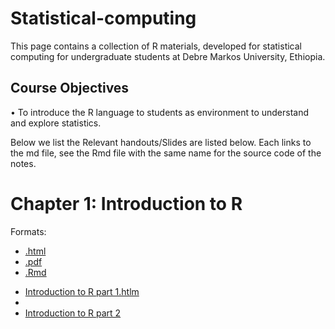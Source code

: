 # Statistical-computing

This page contains a collection of R materials, developed for statistical computing for undergraduate students at Debre Markos University, Ethiopia. 

## Course Objectives
•	 To introduce the R language to students as environment to understand and explore statistics.

Below we list the 
Relevant handouts/Slides are listed below. Each links to the md file, see the Rmd file with the same name for the source code of the notes. 

# Chapter 1: Introduction to R

Formats:
- [.html](https://github.com/Yebelay/Statistical-computing/blob/main/Chapter%201/Introduction%20to%20R-Part%201/Introduction-to-R-Part-one.html)
- [.pdf]()
- [.Rmd](https://github.com/Yebelay/Statistical-computing/blob/main/Chapter%201/Introduction%20to%20R-Part%201/Introduction%20to%20R-Part%20one.Rmd)

* [Introduction to R part 1.htlm](https://github.com/Yebelay/Statistical-computing/blob/main/Chapter%201/Introduction%20to%20R-Part%201/Introduction-to-R-Part-one.html) 
* 
* [Introduction to R part 2](tutorials/R_basics_2_data_and_functions.md) 

